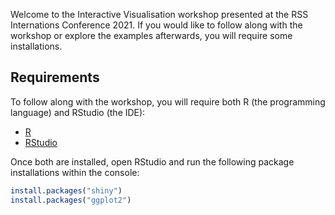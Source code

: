 Welcome to the Interactive Visualisation workshop presented at the RSS Internations Conference 2021. If you would like to follow along with the workshop or explore the examples afterwards, you will require some installations.

## Requirements

To follow along with the workshop, you will require both R (the programming language) and RStudio (the IDE):

- [R](https://cran.r-project.org/bin/windows/base/)
- [RStudio](https://www.rstudio.com/products/rstudio/download/)

Once both are installed, open RStudio and run the following package installations within the console:

```r
install.packages("shiny")
install.packages("ggplot2")
```

